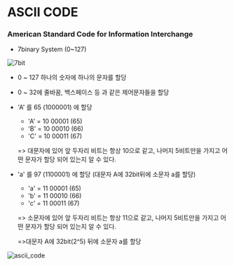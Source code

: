 # ASCII CODE

### American Standard Code for Information Interchange
+ 7binary System (0~127)

![7bit](https://user-images.githubusercontent.com/50546745/141673137-331f1c83-19c3-4752-9215-6e9b049dc90a.png)

+ 0 ~ 127 하나의 숫자에 하나의 문자를 할당

+ 0 ~ 32에 줄바꿈, 백스페이스 등 과 같은 제어문자들을 할당 

+ 'A' 를 65 (1000001) 에 할당 
    + 'A' = 10 00001 (65)
    + 'B' = 10 00010 (66)
    + 'C' = 10 00011 (67)
    
    => 대문자에 있어 앞 두자리 비트는 항상 10으로 같고, 나머지 5비트만을 가지고 어떤 문자가 할당 되어 있는지 알 수 있다.

+ 'a' 를 97 (1100001) 에 할당 (대문자 A에 32bit뒤에 소문자 a를 할당)
    + 'a' = 11 00001 (65)
    + 'b' = 11 00010 (66)
    + 'c' = 11 00011 (67)
   
   => 소문자에 있어 앞 두자리 비트는 항상 11으로 같고, 나머지 5비트만을 가지고 어떤 문자가 할당 되어 있는지 알 수 있다.
    
    =>대문자 A에 32bit(2^5) 뒤에 소문자 a를 할당


![ascii_code](https://user-images.githubusercontent.com/50546745/141673075-f786f23a-0b3f-49ab-9da8-7cdd678b5b98.png)


